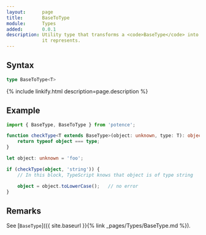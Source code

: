 ```yaml
---
layout:      page
title:       BaseToType
module:      Types
added:       0.0.1
description: Utility type that transforms a <code>BaseType</code> into the type
             it represents.
---
```

## Syntax

```ts
type BaseToType<T>
```

<div class="description">{% include linkify.html description=page.description %}</div>

## Example

```ts
import { BaseType, BaseToType } from 'potence';

function checkType<T extends BaseType>(object: unknown, type: T): object is BaseToType<T> {
    return typeof object === type;
}

let object: unknown = 'foo';

if (checkType(object, 'string')) {
    // In this block, TypeScript knows that object is of type string

    object = object.toLowerCase();   // no error
}
```

## Remarks

See [`BaseType`]({{ site.baseurl }}{% link _pages/Types/BaseType.md %}).
